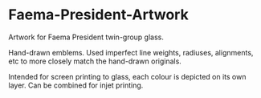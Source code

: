 # Faema-President-Artwork

Artwork for Faema President twin-group glass.

Hand-drawn emblems. Used imperfect line weights, radiuses, alignments, etc to more closely match the hand-drawn originals. 

Intended for screen printing to glass, each colour is depicted on its own layer. Can be combined for injet printing.

